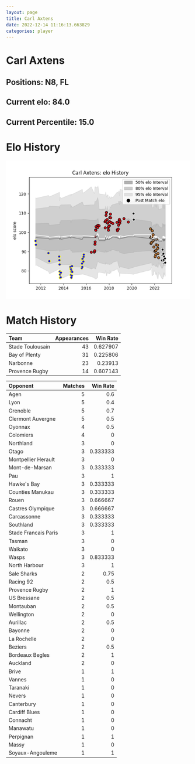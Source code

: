 ```yaml
---  
layout: page  
title: Carl Axtens  
date: 2022-12-14 11:16:13.663829  
categories: player  
---
```

# Carl Axtens

## Positions: N8, FL

## Current elo: 84.0

## Current Percentile: 15.0

# Elo History


![elo history](history_CarlAxtens.png)
# Match History


| Team             |   Appearances |   Win Rate |
|:-----------------|--------------:|-----------:|
| Stade Toulousain |            43 |   0.627907 |
| Bay of Plenty    |            31 |   0.225806 |
| Narbonne         |            23 |   0.23913  |
| Provence Rugby   |            14 |   0.607143 |

| Opponent             |   Matches |   Win Rate |
|:---------------------|----------:|-----------:|
| Agen                 |         5 |   0.6      |
| Lyon                 |         5 |   0.4      |
| Grenoble             |         5 |   0.7      |
| Clermont Auvergne    |         5 |   0.5      |
| Oyonnax              |         4 |   0.5      |
| Colomiers            |         4 |   0        |
| Northland            |         3 |   0        |
| Otago                |         3 |   0.333333 |
| Montpellier Herault  |         3 |   0        |
| Mont-de-Marsan       |         3 |   0.333333 |
| Pau                  |         3 |   1        |
| Hawke's Bay          |         3 |   0.333333 |
| Counties Manukau     |         3 |   0.333333 |
| Rouen                |         3 |   0.666667 |
| Castres Olympique    |         3 |   0.666667 |
| Carcassonne          |         3 |   0.333333 |
| Southland            |         3 |   0.333333 |
| Stade Francais Paris |         3 |   1        |
| Tasman               |         3 |   0        |
| Waikato              |         3 |   0        |
| Wasps                |         3 |   0.833333 |
| North Harbour        |         3 |   1        |
| Sale Sharks          |         2 |   0.75     |
| Racing 92            |         2 |   0.5      |
| Provence Rugby       |         2 |   1        |
| US Bressane          |         2 |   0.5      |
| Montauban            |         2 |   0.5      |
| Wellington           |         2 |   0        |
| Aurillac             |         2 |   0.5      |
| Bayonne              |         2 |   0        |
| La Rochelle          |         2 |   0        |
| Beziers              |         2 |   0.5      |
| Bordeaux Begles      |         2 |   1        |
| Auckland             |         2 |   0        |
| Brive                |         1 |   1        |
| Vannes               |         1 |   0        |
| Taranaki             |         1 |   0        |
| Nevers               |         1 |   0        |
| Canterbury           |         1 |   0        |
| Cardiff Blues        |         1 |   0        |
| Connacht             |         1 |   0        |
| Manawatu             |         1 |   0        |
| Perpignan            |         1 |   1        |
| Massy                |         1 |   0        |
| Soyaux-Angouleme     |         1 |   1        |